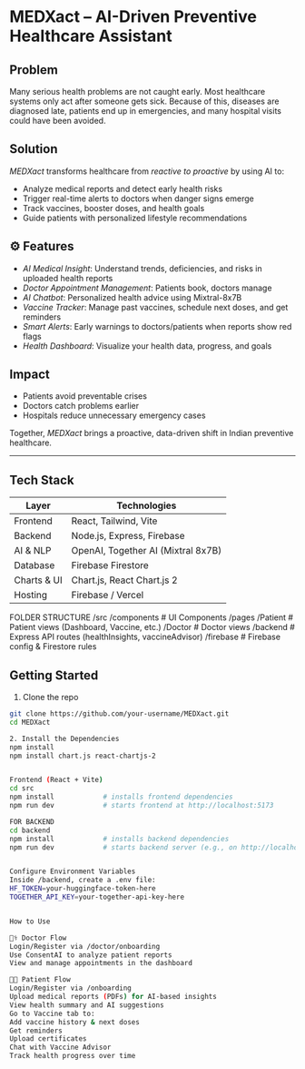 # MEDXact – AI-Driven Preventive Healthcare Assistant

## Problem
Many serious health problems are not caught early. Most healthcare systems only act after someone gets sick. Because of this, diseases are diagnosed late, patients end up in emergencies, and many hospital visits could have been avoided.

## Solution
*MEDXact* transforms healthcare from *reactive to proactive* by using AI to:

- Analyze medical reports and detect early health risks  
- Trigger real-time alerts to doctors when danger signs emerge  
- Track vaccines, booster doses, and health goals  
- Guide patients with personalized lifestyle recommendations  

## ⚙️ Features

- *AI Medical Insight*: Understand trends, deficiencies, and risks in uploaded health reports  
- *Doctor Appointment Management*: Patients book, doctors manage  
- *AI Chatbot*: Personalized health advice using Mixtral-8x7B  
- *Vaccine Tracker*: Manage past vaccines, schedule next doses, and get reminders  
- *Smart Alerts*: Early warnings to doctors/patients when reports show red flags  
- *Health Dashboard*: Visualize your health data, progress, and goals

##  Impact

- Patients avoid preventable crises  
- Doctors catch problems earlier  
- Hospitals reduce unnecessary emergency cases  

Together, *MEDXact* brings a proactive, data-driven shift in Indian preventive healthcare.

---

## Tech Stack

| Layer          | Technologies                              |
|----------------|--------------------------------------------|
| Frontend       | React, Tailwind, Vite                     |
| Backend        | Node.js, Express, Firebase                |
| AI & NLP       | OpenAI, Together AI (Mixtral 8x7B)        |
| Database       | Firebase Firestore                        |
| Charts & UI    | Chart.js, React Chart.js 2                |
| Hosting        | Firebase / Vercel                         |


FOLDER STRUCTURE
/src
  /components        # UI Components
  /pages
    /Patient         # Patient views (Dashboard, Vaccine, etc.)
    /Doctor          # Doctor views
  /backend           # Express API routes (healthInsights, vaccineAdvisor)
  /firebase          # Firebase config & Firestore rules


## Getting Started

1. Clone the repo  
```bash
git clone https://github.com/your-username/MEDXact.git
cd MEDXact

2. Install the Dependencies
npm install
npm install chart.js react-chartjs-2


Frontend (React + Vite)
cd src
npm install            # installs frontend dependencies
npm run dev            # starts frontend at http://localhost:5173

FOR BACKEND
cd backend
npm install            # installs backend dependencies
npm run dev            # starts backend server (e.g., on http://localhost:5000)


Configure Environment Variables
Inside /backend, create a .env file:
HF_TOKEN=your-huggingface-token-here
TOGETHER_API_KEY=your-together-api-key-here


How to Use

👨‍⚕️ Doctor Flow
Login/Register via /doctor/onboarding
Use ConsentAI to analyze patient reports
View and manage appointments in the dashboard

🧑‍💼 Patient Flow
Login/Register via /onboarding
Upload medical reports (PDFs) for AI-based insights
View health summary and AI suggestions
Go to Vaccine tab to:
Add vaccine history & next doses
Get reminders
Upload certificates
Chat with Vaccine Advisor
Track health progress over time
